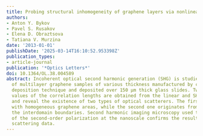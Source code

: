```yaml
---
title: Probing structural inhomogeneity of graphene layers via nonlinear optical scattering
authors:
- Anton Y. Bykov
- Pavel S. Rusakov
- Elena D. Obraztsova
- Tatiana V. Murzina
date: '2013-01-01'
publishDate: '2025-03-14T16:10:52.953398Z'
publication_types:
- article-journal
publication: '*Optics Letters*'
doi: 10.1364/OL.38.004589
abstract: Incoherent optical second harmonic generation (SHG) is studied from series
  of multilayer graphene samples of various thickness manufactured by chemical vapor
  deposition technique and deposited over 150 μm thick glass slides. Two different
  values of the correlation lengths are obtained from the linear and SHG indicatrices
  and reveal the existence of two types of optical scatterers. The first one is associated
  with homogeneous graphene areas, while the second one originates from wrinkles at
  the interdomain boundaries. Second harmonic imaging microscopy used to map the distribution
  of the second-order polarization at the nanoscale confirms the results of the nonlinear
  scattering data.
---
```

